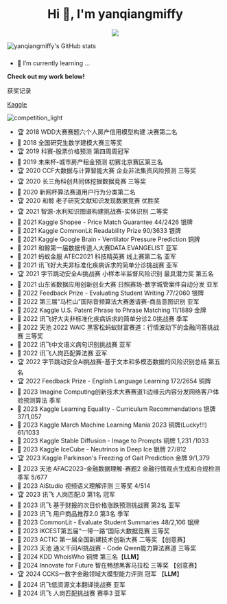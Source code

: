 <h1 align="center">Hi 👋, I'm yanqiangmiffy</h1>

<p align="center"> 
  <img src="https://profile-counter.glitch.me/yanqiangmiffy/count.svg" />
</p>



![yanqiangmiffy's GitHub stats](https://github-readme-stats.vercel.app/api?username=yanqiangmiffy&show_icons=true&theme=aura)
<!--
<img src="https://github-readme-stats.vercel.app/api?username=yanqiangmiffy&show_icons=true&hide_border=true">
-->


###
- 🌱 I’m currently learning ...


<strong>Check out my work below!</strong>



获奖记录


[Kaggle](https://www.kaggle.com/quincyqiang)

![competition_light](https://road-to-kaggle-grandmaster.vercel.app/api/badges/quincyqiang/competition/light)

- 🏆 2018 WDD大赛赛题六个人房产信用模型构建 决赛第二名
- 🥉 2018 全国研究生数学建模大赛三等奖 
- 🏆 2019 科赛-股票价格预测 第四周周冠军
- 🥉 2019 未来杯-城市房产租金预测 初赛北京赛区第三名
- 🏆 2020 CCF大数据与计算智能大赛 企业非法集资风险预测 三等奖
- 🏆 2020 长三角科创共同体挖掘数据竞赛 三等奖
- 🥈 2020 新网杯算法赛道用户行为分类第二名
- 🏆 2020 和鲸 老子研究文献知识发现数据竞赛 优胜奖
- 🏆 2021 智源-水利知识图谱构建挑战赛-实体识别 二等奖
- 🥈 2021 Kaggle Shopee - Price Match Guarantee 44/2426 银牌
- 🥈 2021 Kaggle CommonLit Readability Prize 90/3633 银牌
- 🥉 2021 Kaggle Google Brain - Ventilator Pressure Prediction 铜牌
- 🥈 2021 和鲸第一届数据传道人大赛DATA EVANGELIST 亚军
- 🥈 2021 蚂蚁金服 ATEC2021 科技精英赛 线上赛第二名 亚军
- 🥈 2021 讯飞好大夫非标准化疾病诉求的简单分诊挑战赛 亚军
- 🏆 2021 字节跳动安全Ai挑战赛 小样本半监督风险识别 最具潜力奖 第五名
- 🥈 2021 山东省数据应用创新创业大赛 日照赛场-数字城管案件自动分发 亚军
- 🥈 2022 Feedback Prize - Evaluating Student Writing 77/2060 银牌
- 🥈 2022 第三届“马栏山”国际音频算法大赛邀请赛-商品意图识别 亚军
- 🏅 2022 Kaggle U.S. Patent Phrase to Phrase Matching 11/1889 金牌
- 🥉 2022 讯飞好大夫非标准化疾病诉求的简单分诊2.0挑战赛 季军
- 🥉 2022 天池 2022 WAIC 黑客松蚂蚁财富赛道：行情波动下的金融问答挑战赛 三等奖
- 🥈 2022 讯飞中文语义病句识别挑战赛 亚军
- 🥈 2022 讯飞人岗匹配算法赛 亚军
- 🏆 2022 字节跳动安全Ai挑战赛-基于文本和多模态数据的风险识别总结  第五名
- 🏆 2022 Feedback Prize - English Language Learning 172/2654 铜牌
- 🥉 2023 Imagine Computing创新技术大赛赛道1:边缘云内容分发网络客户体验预测算法 季军
- 🥉 2023 Kaggle Learning Equality - Curriculum Recommendations 银牌 37/1,057 
- 🥉 2023 Kaggle March Machine Learning Mania 2023 铜牌(Lucky!!!) 61/1033
- 🥉 2023 Kaggle Stable Diffusion - Image to Prompts 铜牌 1,231 /1033 
- 🥈 2023 Kaggle IceCube - Neutrinos in Deep Ice 银牌 27/812 
- 🏆 2023 Kaggle Parkinson's Freezing of Gait Prediction 金牌 9/1,379  
- 🥉 2023 天池 AFAC2023-金融数据理解-赛题2 金融行情观点生成和合规检测 季军 5/677
- 🥉 2023 AiStudio 视频语义理解评测 三等奖	4/514
- 🏆 2023 讯飞 人岗匹配.0 第1名 冠军
- 🥈 2023 讯飞 基于财报的次日价格涨跌预测挑战赛 第2名 亚军
- 🥉 2023 讯飞 用户商品推荐2.0 第3名 季军
- 🥈 2023 CommonLit - Evaluate Student Summaries 48/2,106 银牌
- 🥉 2023 IKCEST第五届“一带一路”国际大数据竞赛 三等奖
- 🥉 2023 ACTIC 第一届全国新建技术创新大赛 二等奖 【创意赛】
- 🥉 2023 天池 通义千问AI挑战赛 - Code Qwen能力算法赛道 三等奖
- 🥉 2024 KDD WhoisWho 铜牌 第三名【**LLM**】
- 🥉 2024 Innovate for Future 智在畅想黑客马拉松 三等奖 【创意赛】
- 🏆 2024 CCKS—数字金融领域大模型能力评测 冠军 【**LLM**】
- 🥈 2024 讯飞低资源文本翻译挑战赛 亚军
- 🥈 2024 讯飞 人岗匹配挑战赛 赛季3 亚军

